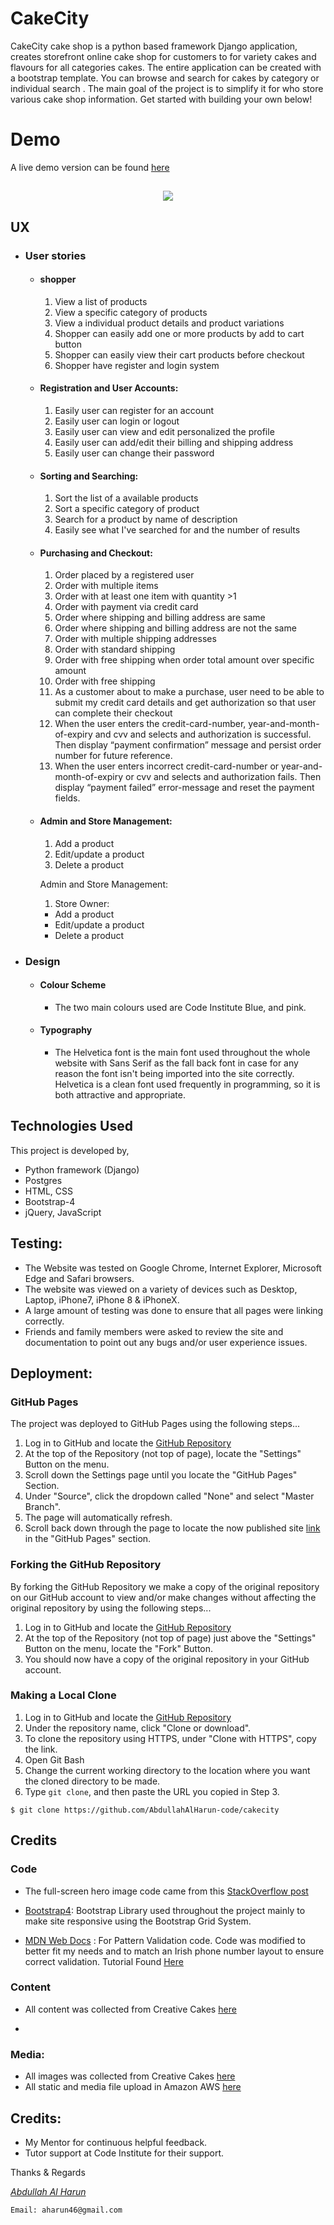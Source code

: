 # CakeCity

CakeCity cake shop is a python based framework Django application, creates storefront online cake shop for customers to for variety cakes and flavours for all categories cakes. The entire application can be created with a bootstrap template.
You can browse and search for cakes by category or individual search . The main goal of the project is to simplify it for who store various cake shop information. Get started with building your own below!  

# Demo
A live demo version can be found [here](https://mat-cakecity.herokuapp.com/)
<h2 align="center"><img src="https://cakecity-bucket.s3-eu-west-1.amazonaws.com/static/images/screen-shot-github.png"></h2>

## UX
-   ### User stories
    -   #### shopper
        1. View a list of products
        2. View a specific category of products
        3. View a individual product details and product variations
        4. Shopper can easily add one or more products by add to cart button
        5. Shopper can easily view their cart products before checkout
        6. Shopper have register and login system
    -   #### Registration and User Accounts:
        1. Easily user can register for an account
        2. Easily user can login or logout
        3. Easily user can view and edit personalized the profile
        6. Easily user can add/edit their billing and shipping address
        7. Easily user can change their password

    -   #### Sorting and Searching:
        1. Sort the list of a available products
        2. Sort a specific category of product
        3. Search for a product by name of description
        4. Easily see what I've searched for and the number of results

    -   #### Purchasing and Checkout:
        1. Order placed by a registered user
        2. Order with multiple items
        3. Order with at least one item with quantity >1
        4. Order with payment via credit card
        5. Order where shipping and billing address are same
        6. Order where shipping and billing address are not the same
        7. Order with multiple shipping addresses
        8. Order with standard shipping
        9. Order with free shipping when order total amount over specific amount
        10. Order with free shipping
        11. As a customer about to make a purchase, user need to be able to submit my credit card details and get authorization so that user can complete their checkout
        12. When the user enters the credit-card-number, year-and-month-of-expiry and cvv and selects and authorization is successful. Then display “payment confirmation” message and persist order number for future reference.
        13. When the user enters incorrect credit-card-number or year-and-month-of-expiry or cvv and selects and authorization fails. Then display “payment failed” error-message and reset the payment fields.

    -   #### Admin and Store Management:
        1. Add a product
        2. Edit/update a product
        3. Delete a product

        Admin and Store Management:
        1. Store Owner:
          - Add a product
          - Edit/update a product
          - Delete a product

-   ### Design
    -   #### Colour Scheme
        -   The two main colours used are Code Institute Blue, and pink.
    -   #### Typography
        -   The Helvetica  font is the main font used throughout the whole website with Sans Serif as the fall back font in case for any reason the font isn't being imported into the site correctly. Helvetica  is a clean font used frequently in programming, so it is both attractive and appropriate.


## Technologies Used
This project is developed by,
- Python framework (Django)
- Postgres
- HTML, CSS
- Bootstrap-4
- jQuery, JavaScript


## Testing:
-   The Website was tested on Google Chrome, Internet Explorer, Microsoft Edge and Safari browsers.
-   The website was viewed on a variety of devices such as Desktop, Laptop, iPhone7, iPhone 8 & iPhoneX.
-   A large amount of testing was done to ensure that all pages were linking correctly.
-   Friends and family members were asked to review the site and documentation to point out any bugs and/or user experience issues.

## Deployment:
### GitHub Pages

The project was deployed to GitHub Pages using the following steps...

1. Log in to GitHub and locate the [GitHub Repository](https://github.com/AbdullahAlHarun-code/cakecity)
2. At the top of the Repository (not top of page), locate the "Settings" Button on the menu.
3. Scroll down the Settings page until you locate the "GitHub Pages" Section.
4. Under "Source", click the dropdown called "None" and select "Master Branch".
5. The page will automatically refresh.
6. Scroll back down through the page to locate the now published site [link](https://github.com/AbdullahAlHarun-code/cakecity) in the "GitHub Pages" section.

### Forking the GitHub Repository

By forking the GitHub Repository we make a copy of the original repository on our GitHub account to view and/or make changes without affecting the original repository by using the following steps...

1. Log in to GitHub and locate the [GitHub Repository](https://github.com/AbdullahAlHarun-code/cakecity)
2. At the top of the Repository (not top of page) just above the "Settings" Button on the menu, locate the "Fork" Button.
3. You should now have a copy of the original repository in your GitHub account.
### Making a Local Clone

1. Log in to GitHub and locate the [GitHub Repository](https://github.com/AbdullahAlHarun-code/cakecity)
2. Under the repository name, click "Clone or download".
3. To clone the repository using HTTPS, under "Clone with HTTPS", copy the link.
4. Open Git Bash
5. Change the current working directory to the location where you want the cloned directory to be made.
6. Type `git clone`, and then paste the URL you copied in Step 3.

```
$ git clone https://github.com/AbdullahAlHarun-code/cakecity
```

## Credits

### Code

-   The full-screen hero image code came from this [StackOverflow post](https://stackoverflow.com)

-   [Bootstrap4](https://getbootstrap.com/docs/4.4/getting-started/introduction/): Bootstrap Library used throughout the project mainly to make site responsive using the Bootstrap Grid System.

-   [MDN Web Docs](https://developer.mozilla.org/) : For Pattern Validation code. Code was modified to better fit my needs and to match an Irish phone number layout to ensure correct validation. Tutorial Found [Here](https://developer.mozilla.org/en-US/docs/Web/HTML/Element/input/tel#Pattern_validation)

### Content

-   All content was collected from Creative Cakes [here](https://www.creativecakes.ie/)

-   

### Media:
-   All images was collected from Creative Cakes [here](https://www.creativecakes.ie/)
-   All static and media file upload in Amazon AWS [here](https://aws.amazon.com/)

## Credits:
-   My Mentor for continuous helpful feedback.
-   Tutor support at Code Institute for their support.

Thanks & Regards

*[Abdullah Al Harun](https://abdullahalharun-code.github.io/Resume/index.html)*

`Email: aharun46@gmail.com`
